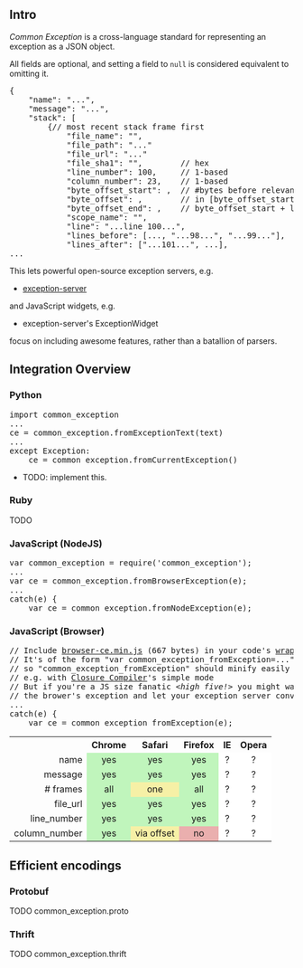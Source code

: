 
## Intro

*Common Exception* is a cross-language standard for representing an exception as a JSON object.

All fields are optional, and setting a field to <code>null</code> is considered equivalent to omitting it.

<pre>
{
    "name": "...",
    "message": "...",
    "stack": [
        {// most recent stack frame first
            "file_name": "",
            "file_path": "..."
            "file_url": "..."
            "file_sha1": "",        // hex
            "line_number": 100,     // 1-based
            "column_number": 23,    // 1-based
            "byte_offset_start": ,  // #bytes before relevant part
            "byte_offset": ,        // in [byte_offset_start, byte_offset_end]
            "byte_offset_end": ,    // byte_offset_start + len(relevant part)
            "scope_name": "",
            "line": "...line 100...",
            "lines_before": [..., "...98...", "...99..."],
            "lines_after": ["...101...", ...],
...
</pre>


This lets powerful open-source exception servers, e.g.

* [exception-server](https://github.com/andrewschaaf/exception-server)

and JavaScript widgets, e.g.

* exception-server's ExceptionWidget

focus on including awesome features, rather than a batallion of parsers.

## Integration Overview

### Python
<pre>
import common_exception
...
ce = common_exception.fromExceptionText(text)
...
except Exception:
    ce = common_exception.fromCurrentException()
</pre>

* TODO: implement this.

### Ruby

TODO

### JavaScript (NodeJS)
<pre>
var common_exception = require('common_exception');
...
var ce = common_exception.fromBrowserException(e);
...
catch(e) {
    var ce = common_exception.fromNodeException(e);
</pre>

### JavaScript (Browser)

<pre>
// Include <a href="https://github.com/andrewschaaf/common-exception/raw/master/javascript/browser-ce.min.js">browser-ce.min.js</a> (667 bytes) in your code's <a href="http://www.slideshare.net/jeresig/building-a-javascript-library/19">wrapper function</a>.
// It's of the form "var common_exception_fromException=..."
// so "common_exception_fromException" should minify easily
// e.g. with <a href="http://code.google.com/closure/compiler/">Closure Compiler</a>'s simple mode
// But if you're a JS size fanatic <i>&lt;high five!&gt;</i> you might want to just JSON
// the brower's exception and let your exception server convert it to CE
...
catch(e) {
    var ce = common_exception_fromException(e);
</pre>

<table style="border-spacing: 0;">
    <tr>
        <th></th>
        <th>Chrome</th>
        <th>Safari</th>
        <th>Firefox</th>
        <th>IE</th>
        <th>Opera</th>
    </tr>
    <tr>
        <td style="text-align: right">name</td>
<!-- Chrome--><td style="text-align: center; background: #C0F5BC;">yes</td>
<!-- Safari--><td style="text-align: center; background: #C0F5BC;">yes</td>
<!--Firefox--><td style="text-align: center; background: #C0F5BC;">yes</td>
<!--     IE--><td style="text-align: center; background: #FFFFFF;">?</td>
<!--  Opera--><td style="text-align: center; background: #FFFFFF;">?</td>
    </tr>
    <tr>
        <td style="text-align: right">message</td>
<!-- Chrome--><td style="text-align: center; background: #C0F5BC;">yes</td>
<!-- Safari--><td style="text-align: center; background: #C0F5BC;">yes</td>
<!--Firefox--><td style="text-align: center; background: #C0F5BC;">yes</td>
<!--     IE--><td style="text-align: center; background: #FFFFFF;">?</td>
<!--  Opera--><td style="text-align: center; background: #FFFFFF;">?</td>
    </tr>
    <tr>
        <td style="text-align: right"># frames</td>
<!-- Chrome--><td style="text-align: center; background: #C0F5BC;">all</td>
<!-- Safari--><td style="text-align: center; background: #F6F0A6;">one</td>
<!--Firefox--><td style="text-align: center; background: #C0F5BC;">all</td>
<!--     IE--><td style="text-align: center; background: #FFFFFF;">?</td>
<!--  Opera--><td style="text-align: center; background: #FFFFFF;">?</td>
    </tr>
    <tr>
        <td style="text-align: right">file_url</td>
<!-- Chrome--><td style="text-align: center; background: #C0F5BC;">yes</td>
<!-- Safari--><td style="text-align: center; background: #C0F5BC;">yes</td>
<!--Firefox--><td style="text-align: center; background: #C0F5BC;">yes</td>
<!--     IE--><td style="text-align: center; background: #FFFFFF;">?</td>
<!--  Opera--><td style="text-align: center; background: #FFFFFF;">?</td>
    </tr>
    <tr>
        <td style="text-align: right">line_number</td>
<!-- Chrome--><td style="text-align: center; background: #C0F5BC;">yes</td>
<!-- Safari--><td style="text-align: center; background: #C0F5BC;">yes</td>
<!--Firefox--><td style="text-align: center; background: #C0F5BC;">yes</td>
<!--     IE--><td style="text-align: center; background: #FFFFFF;">?</td>
<!--  Opera--><td style="text-align: center; background: #FFFFFF;">?</td>
    </tr>
    <tr>
        <td style="text-align: right">column_number</td>
<!-- Chrome--><td style="text-align: center; background: #C0F5BC;">yes</td>
<!-- Safari--><td style="text-align: center; background: #F6F0A6;">via offset</td>
<!--Firefox--><td style="text-align: center; background: #EAAFAE;">no</td>
<!--     IE--><td style="text-align: center; background: #FFFFFF;">?</td>
<!--  Opera--><td style="text-align: center; background: #FFFFFF;">?</td>
    </tr>
</table>


## Efficient encodings

### Protobuf

TODO common_exception.proto

### Thrift

TODO common_exception.thrift

